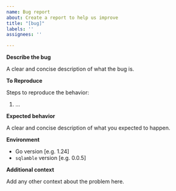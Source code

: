 ```yaml
---
name: Bug report
about: Create a report to help us improve
title: "[bug]"
labels: ''
assignees: ''

---
```


**Describe the bug**

A clear and concise description of what the bug is.

**To Reproduce**

Steps to reproduce the behavior:
1. ...

**Expected behavior**

A clear and concise description of what you expected to happen.

**Environment**

 - Go version [e.g. 1.24]
 - `sqlamble` version [e.g. 0.0.5]

**Additional context**

Add any other context about the problem here.
